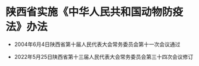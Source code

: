 # 陕西省实施《中华人民共和国动物防疫法》办法

- 2004年6月4日陕西省第十届人民代表大会常务委员会第十一次会议通过

- 2022年5月25日陕西省第十三届人民代表大会常务委员会第三十四次会议修订

<!-- INFO END -->
